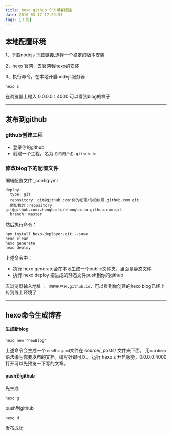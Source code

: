 ```yaml
---
title: hexo github 个人博客搭建
date: 2016-03-17 17:29:51
tags: [工具]
---
```


## 本地配置环境
 1、下载nodejs [下载链接](https://nodejs.org/en/),选择一个稳定的版本安装
 
 2、[hexo](https://hexo.io/) 官网，去官网看hexo的安装
 
 3、执行命令，在本地开启nodejs服务器
 
 ```
 hexo s
 ```
在浏览器上输入 0.0.0.0：4000 可以看到blog的样子

---
## 发布到github
### github创建工程
* 登录你的github
* 创建一个工程，名为 `你的用户名.github.io`


### 修改blog下的配置文件
编辑配置文件 _config.yml

```
deploy:
  type: git
  repository: git@github.com:你的帐号/你的帐号.github.com.git
  例如我的：repository: git@github.com:zhongbaitu/zhongbaitu.github.com.git
  branch: master
```
然后执行命令：

```
npm install hexo-deployer-git --save
hexo clean
hexo generate
hexo deploy
```
上述命令中：

* 执行 hexo generate会在本地生成一个public文件夹，里面是静态文件
* 执行 hexo deploy 把生成的静态文件push到你的github

去浏览器输入地址  ：  `你的用户名.github.io`，可以看到你创建的hexo blog已经上传到线上环境了

 ---
## hexo命令生成博客
#### 生成新blog

```
hexo new "newBlog"
```
上述命令会生成一个 `newBlog.md`文件在 source/_posts/ 文件夹下面。 用`mardown`语法编写你要发布的文档。编写好即可以。  运行 hexo s 开启服务，0.0.0.0:4000 打开可以先预览一下写的文章。

#### push到github
先生成

```
hexo g
```

push到github

```
hexo d
```

发布成功
